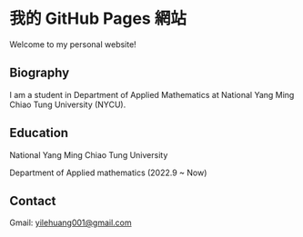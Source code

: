 # 我的 GitHub Pages 網站

Welcome to my personal website!

## Biography
I am a student in Department of Applied Mathematics at National Yang Ming Chiao Tung University (NYCU).

## Education
National Yang Ming Chiao Tung University

Department of Applied mathematics (2022.9 ~ Now)

## Contact
Gmail: yilehuang001@gmail.com
